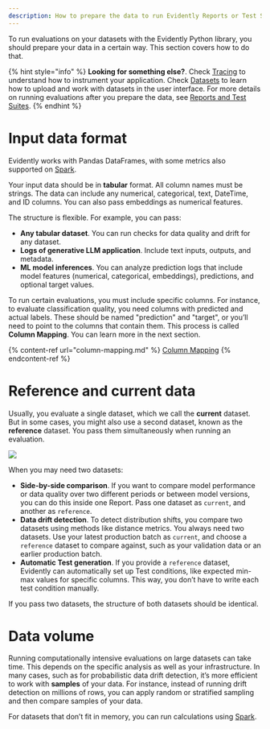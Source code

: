 ```yaml
---
description: How to prepare the data to run Evidently Reports or Test Suites.
---
```


To run evaluations on your datasets with the Evidently Python library, you should prepare your data in a certain way. This section covers how to do that. 

{% hint style="info" %}
**Looking for something else?**. Check [Tracing](../tracing/tracing_overview.md) to understand how to instrument your application. Check [Datasets](../datasets/datasets_overview.md) to learn how to upload and work with datasets in the user interface. For more details on running evaluations after you prepare the data, see [Reports and Test Suites](../tests-and-reports/introduction.md).
{% endhint %}

# Input data format

Evidently works with Pandas DataFrames, with some metrics also supported on [Spark](../tests-and-reports/spark.md).

Your input data should be in **tabular** format. All column names must be strings. The data can include any numerical, categorical, text, DateTime, and ID columns. You can also pass embeddings as numerical features. 

The structure is flexible. For example, you can pass:
* **Any tabular dataset**. You can run checks for data quality and drift for any dataset.
* **Logs of generative LLM application**. Include text inputs, outputs, and metadata.
* **ML model inferences**. You can analyze prediction logs that include model features (numerical, categorical, embeddings), predictions, and optional target values. 

To run certain evaluations, you must include specific columns. For instance, to evaluate classification quality, you need columns with predicted and actual labels. These should be named "prediction" and "target", or you’ll need to point to the columns that contain them. This process is called **Column Mapping**. You can learn more in the next section.

{% content-ref url="column-mapping.md" %}
[Column Mapping](column-mapping.md)
{% endcontent-ref %}

# Reference and current data

Usually, you evaluate a single dataset, which we call the **current** dataset. But in some cases, you might also use a second dataset, known as the **reference** dataset. You pass them simultaneously when running an evaluation.

![](<../.gitbook/assets/two\_datasets\_classification.png>)

When you may need two datasets:
* **Side-by-side comparison**. If you want to compare model performance or data quality over two different periods or between model versions, you can do this inside one Report. Pass one dataset as `current`, and another as `reference`.
* **Data drift detection**. To detect distribution shifts, you compare two datasets using methods like distance metrics. You always need two datasets. Use your latest production batch as `current`, and choose a `reference` dataset to compare against, such as your validation data or an earlier production batch.
* **Automatic Test generation**. If you provide a `reference` dataset, Evidently can automatically set up Test conditions, like expected min-max values for specific columns. This way, you don’t have to write each test condition manually.

If you pass two datasets, the structure of both datasets should be identical. 

# Data volume

Running computationally intensive evaluations on large datasets can take time. This depends on the specific analysis as well as your infrastructure. In many cases, such as for probabilistic data drift detection, it’s more efficient to work with **samples** of your data. For instance, instead of running drift detection on millions of rows, you can apply random or stratified sampling and then compare samples of your data.  

For datasets that don’t fit in memory, you can run calculations using [Spark](../tests-and-reports/spark.md).
